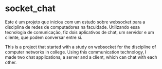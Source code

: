 # socket_chat
Este é um projeto que iniciou com um estudo sobre websocket para a disciplina de redes de computadores na faculdade. Utilizando essa tecnologia de comunicação, fiz dois aplicativos de chat, um servidor e um cliente, que podem conversar entre si.

This is a project that started with a study on websocket for the discipline of computer networks in college. Using this communication technology, I made two chat applications, a server and a client, which can chat with each other.
